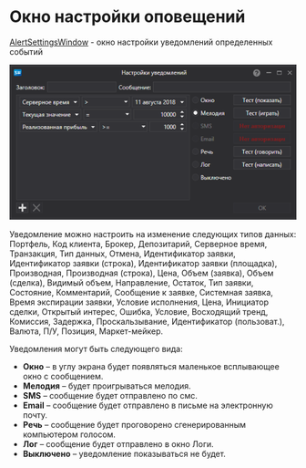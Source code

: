 # Окно настройки оповещений

[AlertSettingsWindow](xref:StockSharp.Alerts.AlertSettingsWindow) \- окно настройки уведомлений определенных событий 

![API GUI AlertWindow](../images/API_GUI_AlertWindow.png)

Уведомление можно настроить на изменение следующих типов данных: Портфель, Код клиента, Брокер, Депозитарий, Серверное время, Транзакция, Тип данных, Отмена, Идентификатор заявки, Идентификатор заявки (строка), Идентификатор заявки (площадка), Производная, Производная (строка), Цена, Объем (заявка), Объем (сделка), Видимый объем, Направление, Остаток, Тип заявки, Состояние, Комментарий, Сообщение к заявке, Системная заявка, Время экспирации заявки, Условие исполнения, Цена, Инициатор сделки, Открытый интерес, Ошибка, Условие, Восходящий тренд, Комиссия, Задержка, Проскальзывание, Идентификатор (пользоват.), Валюта, П\/У, Позиция, Маркет\-мейкер.

Уведомления могут быть следующего вида:

- **Окно** – в углу экрана будет появляться маленькое всплывающее окно с сообщением.
- **Мелодия** – будет проигрываться мелодия.
- **SMS** – сообщение будет отправлено по смс.
- **Email** – сообщение будет отправлено в письме на электронную почту.
- **Речь** – сообщение будет проговорено сгенерированным компьютером голосом.
- **Лог** – сообщение будет отправлено в окно Логи.
- **Выключено** – уведомление показываться не будет.
